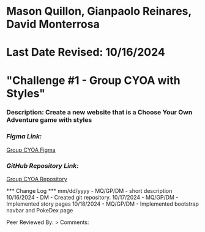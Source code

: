 # Mason Quillon, Gianpaolo Reinares, David Monterrosa
# Last Date Revised: 10/16/2024
# "Challenge #1 - Group CYOA with Styles"
### Description: Create a new website that is a Choose Your Own Adventure game with styles

### _Figma Link:_
[Group CYOA Figma](https://www.figma.com/design/VTDuCHcXJQ8MWMZ4gKuEUu/Group-CYOA?node-id=0-1&t=AokXKnD8EF7koJDV-1)

### _GitHub Repository Link:_
[Group CYOA Repository](https://github.com/davidmonterrosa/GroupCYOAWithStyles.git)

*** Change Log ***
mm/dd/yyyy - MQ/GP/DM - short description
10/16/2024 - DM - Created git repository.
10/17/2024 - MQ/GP/DM - Implemented story pages
10/18/2024 - MQ/GP/DM - Implemented bootstrap navbar and PokeDex page

Peer Reviewed By: 
    > Comments: 
